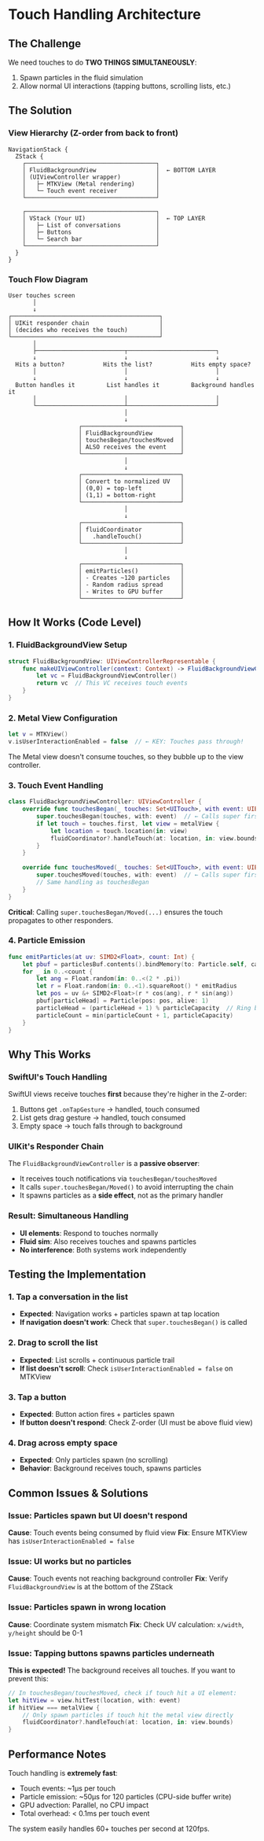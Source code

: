 # Touch Handling Architecture

## The Challenge
We need touches to do **TWO THINGS SIMULTANEOUSLY**:
1. Spawn particles in the fluid simulation
2. Allow normal UI interactions (tapping buttons, scrolling lists, etc.)

## The Solution

### View Hierarchy (Z-order from back to front)
```
NavigationStack {
  ZStack {
    ┌─────────────────────────────────────┐
    │ FluidBackgroundView                 │  ← BOTTOM LAYER
    │ (UIViewController wrapper)          │
    │   ├─ MTKView (Metal rendering)      │
    │   └─ Touch event receiver           │
    └─────────────────────────────────────┘
    
    ┌─────────────────────────────────────┐
    │ VStack (Your UI)                    │  ← TOP LAYER
    │   ├─ List of conversations          │
    │   ├─ Buttons                        │
    │   └─ Search bar                     │
    └─────────────────────────────────────┘
  }
}
```

### Touch Flow Diagram

```
User touches screen
       │
       ↓
┌──────────────────────────────────────────┐
│ UIKit responder chain                    │
│ (decides who receives the touch)         │
└──────────────────────────────────────────┘
       │
       ├─────────────────────────┬─────────────────────────┐
       ↓                         ↓                         ↓
  Hits a button?           Hits the list?           Hits empty space?
       │                         │                         │
       ↓                         ↓                         ↓
  Button handles it         List handles it         Background handles it
       │                         │                         │
       └─────────────────────────┴─────────────────────────┘
                                 │
                                 ↓
                    ┌────────────────────────────┐
                    │ FluidBackgroundView        │
                    │ touchesBegan/touchesMoved  │
                    │ ALSO receives the event    │
                    └────────────────────────────┘
                                 │
                                 ↓
                    ┌────────────────────────────┐
                    │ Convert to normalized UV   │
                    │ (0,0) = top-left           │
                    │ (1,1) = bottom-right       │
                    └────────────────────────────┘
                                 │
                                 ↓
                    ┌────────────────────────────┐
                    │ fluidCoordinator           │
                    │   .handleTouch()           │
                    └────────────────────────────┘
                                 │
                                 ↓
                    ┌────────────────────────────┐
                    │ emitParticles()            │
                    │ - Creates ~120 particles   │
                    │ - Random radius spread     │
                    │ - Writes to GPU buffer     │
                    └────────────────────────────┘
```

## How It Works (Code Level)

### 1. FluidBackgroundView Setup
```swift
struct FluidBackgroundView: UIViewControllerRepresentable {
    func makeUIViewController(context: Context) -> FluidBackgroundViewController {
        let vc = FluidBackgroundViewController()
        return vc  // This VC receives touch events
    }
}
```

### 2. Metal View Configuration
```swift
let v = MTKView()
v.isUserInteractionEnabled = false  // ← KEY: Touches pass through!
```

The Metal view doesn't consume touches, so they bubble up to the view controller.

### 3. Touch Event Handling
```swift
class FluidBackgroundViewController: UIViewController {
    override func touchesBegan(_ touches: Set<UITouch>, with event: UIEvent?) {
        super.touchesBegan(touches, with: event)  // ← Calls super first
        if let touch = touches.first, let view = metalView {
            let location = touch.location(in: view)
            fluidCoordinator?.handleTouch(at: location, in: view.bounds)
        }
    }
    
    override func touchesMoved(_ touches: Set<UITouch>, with event: UIEvent?) {
        super.touchesMoved(touches, with: event)  // ← Calls super first
        // Same handling as touchesBegan
    }
}
```

**Critical**: Calling `super.touchesBegan/Moved(...)` ensures the touch propagates to other responders.

### 4. Particle Emission
```swift
func emitParticles(at uv: SIMD2<Float>, count: Int) {
    let pbuf = particlesBuf.contents().bindMemory(to: Particle.self, capacity: particleCapacity)
    for _ in 0..<count {
        let ang = Float.random(in: 0..<(2 * .pi))
        let r = Float.random(in: 0..<1).squareRoot() * emitRadius
        let pos = uv &+ SIMD2<Float>(r * cos(ang), r * sin(ang))
        pbuf[particleHead] = Particle(pos: pos, alive: 1)
        particleHead = (particleHead + 1) % particleCapacity  // Ring buffer
        particleCount = min(particleCount + 1, particleCapacity)
    }
}
```

## Why This Works

### SwiftUI's Touch Handling
SwiftUI views receive touches **first** because they're higher in the Z-order:
1. Buttons get `.onTapGesture` → handled, touch consumed
2. List gets drag gesture → handled, touch consumed  
3. Empty space → touch falls through to background

### UIKit's Responder Chain
The `FluidBackgroundViewController` is a **passive observer**:
- It receives touch notifications via `touchesBegan/touchesMoved`
- It calls `super.touchesBegan/Moved()` to avoid interrupting the chain
- It spawns particles as a **side effect**, not as the primary handler

### Result: Simultaneous Handling
- **UI elements**: Respond to touches normally
- **Fluid sim**: Also receives touches and spawns particles
- **No interference**: Both systems work independently

## Testing the Implementation

### 1. Tap a conversation in the list
- **Expected**: Navigation works + particles spawn at tap location
- **If navigation doesn't work**: Check that `super.touchesBegan()` is called

### 2. Drag to scroll the list
- **Expected**: List scrolls + continuous particle trail
- **If list doesn't scroll**: Check `isUserInteractionEnabled = false` on MTKView

### 3. Tap a button
- **Expected**: Button action fires + particles spawn
- **If button doesn't respond**: Check Z-order (UI must be above fluid view)

### 4. Drag across empty space
- **Expected**: Only particles spawn (no scrolling)
- **Behavior**: Background receives touch, spawns particles

## Common Issues & Solutions

### Issue: Particles spawn but UI doesn't respond
**Cause**: Touch events being consumed by fluid view
**Fix**: Ensure MTKView has `isUserInteractionEnabled = false`

### Issue: UI works but no particles
**Cause**: Touch events not reaching background controller
**Fix**: Verify `FluidBackgroundView` is at the bottom of the ZStack

### Issue: Particles spawn in wrong location
**Cause**: Coordinate system mismatch
**Fix**: Check UV calculation: `x/width`, `y/height` should be 0-1

### Issue: Tapping buttons spawns particles underneath
**This is expected!** The background receives all touches. If you want to prevent this:
```swift
// In touchesBegan/touchesMoved, check if touch hit a UI element:
let hitView = view.hitTest(location, with: event)
if hitView === metalView {
    // Only spawn particles if touch hit the metal view directly
    fluidCoordinator?.handleTouch(at: location, in: view.bounds)
}
```

## Performance Notes

Touch handling is **extremely fast**:
- Touch events: ~1μs per touch
- Particle emission: ~50μs for 120 particles (CPU-side buffer write)
- GPU advection: Parallel, no CPU impact
- Total overhead: < 0.1ms per touch event

The system easily handles 60+ touches per second at 120fps.

